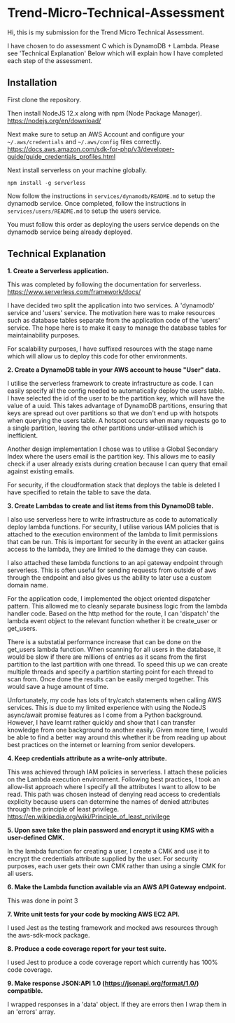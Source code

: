 # Trend-Micro-Technical-Assessment

Hi, this is my submission for the Trend Micro Technical Assessment.

I have chosen to do assessment C which is DynamoDB + Lambda. Please see 'Technical Explanation' Below which will explain how I have completed each step of the assessment.

## Installation

First clone the repository.

Then install NodeJS 12.x along with npm (Node Package Manager). https://nodejs.org/en/download/

Next make sure to setup an AWS Account and configure your `~/.aws/credentials` and `~/.aws/config` files correctly. https://docs.aws.amazon.com/sdk-for-php/v3/developer-guide/guide_credentials_profiles.html

Next install serverless on your machine globally. 

`npm install -g serverless`

Now follow the instructions in `services/dynamodb/README.md` to setup the dynamodb service.
Once completed, follow the instructions in `services/users/README.md` to setup the users service.

You must follow this order as deploying the users service depends on the dynamodb service being already deployed.

## Technical Explanation

**1. Create a Serverless application.**

This was completed by following the documentation for serverless. https://www.serverless.com/framework/docs/

I have decided two split the application into two services. A 'dynamodb' service and 'users' service.
The motivation here was to make resources such as database tables separate from the application code of the 'users' service. The hope here is to make it easy to manage the database tables for maintainability purposes.

For scalability purposes, I have suffixed resources with the stage name which will allow us to deploy this code for other environments.

**2. Create a DynamoDB table in your AWS account to house "User" data.**

I utilise the serverless framework to create infrastructure as code. I can easily
specify all the config needed to automatically deploy the users table. I have selected
the id of the user to be the partition key, which will have the value of a uuid. This takes
advantage of DynamoDB partitions, ensuring that keys are spread out over partitions so that we don't end up with hotspots when querying the users table. A hotspot occurs when many requests go to a single partition, leaving the other partitions under-utilised which is inefficient.

Another design implementation I chose was to utilise a Global Secondary Index where the
users email is the partition key. This allows me to easily check if a user already exists
during creation because I can query that email against existing emails.

For security, if the cloudformation stack that deploys the table is deleted I have specified to retain the table to save the data.

**3. Create Lambdas to create and list items from this DynamoDB table.**

I also use serverless here to write infrastructure as code to automatically deploy
lambda functions. For security, I utilise various IAM policies that is attached to
the execution environment of the lambda to limit permissions that can be run. This is
important for security in the event an attacker gains access to the lambda, they are limited to the damage they can cause.

I also attached these lambda functions to an api gateway endpoint through serverless.
This is often useful for sending requests from outside of aws through the endpoint and also
gives us the ability to later use a custom domain name.

For the application code, I implemented the object oriented dispatcher pattern. This allowed me to cleanly separate business logic from the lambda handler code. Based on the
http method for the route, I can 'dispatch' the lambda event object to the relevant function whether it be create_user or get_users.

There is a substatial performance increase that can be done on the get_users lambda function. When scanning for all users in the database, it would be slow if there are millions of entries as it scans from the first partition to the last partition with one thread. To speed this up we can create multiple threads and specify a partition starting point for each thread to scan from. Once done the results can be easily merged together. This would save a huge amount of time.

Unfortunately, my code has lots of try/catch statements when calling AWS services. This is due to my limited experience with using the NodeJS async/await promise features as I come from a Python background. However, I have learnt rather quickly and show that I can transfer knowledge from one background to another easily. Given more time, I would be able to find a better way around this whether it be from reading up about best practices on the internet or learning from senior developers.

**4. Keep credentials attribute as a write-only attribute.**

This was achieved through IAM policies in serverless. I attach these policies on the Lambda execution environment. Following best practices, I took an allow-list approach where
I specify all the attributes I want to allow to be read. This path was chosen instead of denying read access to credentials explicity because users can determine the names of denied attributes through the principle of least privilege. https://en.wikipedia.org/wiki/Principle_of_least_privilege

**5. Upon save take the plain password and encrypt it using KMS with a user-defined CMK.**

In the lambda function for creating a user, I create a CMK and use it to encrypt the 
credentials attribute supplied by the user. For security purposes, each user gets their own
CMK rather than using a single CMK for all users.

**6. Make the Lambda function available via an AWS API Gateway endpoint.**

This was done in point 3

**7. Write unit tests for your code by mocking AWS EC2 API.**

I used Jest as the testing framework and mocked aws resources through the
aws-sdk-mock package. 

**8. Produce a code coverage report for your test suite.**

I used Jest to produce a code coverage report which currently has 100% code coverage.

**9. Make response JSON:API 1.0 (https://jsonapi.org/format/1.0/) compatible.**

I wrapped responses in a 'data' object. If they are errors then I wrap them in an 'errors' array.
